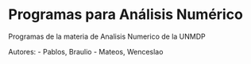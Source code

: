 # Programas para Análisis Numérico

Programas de la materia de Analisis Numerico de la UNMDP

Autores:
    - Pablos, Braulio
    - Mateos, Wenceslao
